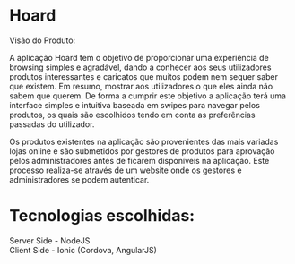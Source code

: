 Hoard
====

Visão do Produto:

A aplicação Hoard tem o objetivo de proporcionar uma experiência de browsing simples e agradável, dando a conhecer aos seus utilizadores produtos interessantes e caricatos que muitos podem nem sequer saber que existem. Em resumo, mostrar aos utilizadores o que eles ainda não sabem que querem. De forma a cumprir este objetivo a aplicação terá uma interface simples e intuitiva baseada em swipes para navegar pelos produtos, os quais são escolhidos tendo em conta as preferências passadas do utilizador.

Os produtos existentes na aplicação são provenientes das mais variadas lojas online e são submetidos por gestores de produtos para aprovação pelos administradores antes de ficarem disponíveis na aplicação. Este processo realiza-se através de um website onde os gestores e administradores se podem autenticar.


Tecnologias escolhidas:
=======================

Server Side - NodeJS    
Client Side - Ionic (Cordova, AngularJS)
